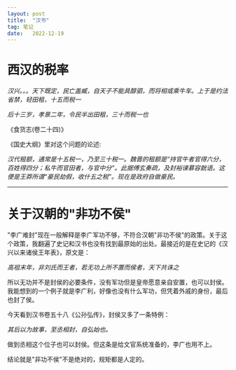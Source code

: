 ```yaml
---
layout:	post
title:	"汉书"
tag: 笔记
date:	2022-12-19
---
```


# 西汉的税率

*汉兴。。。天下既定，民亡盖臧，自天子不能具醇驷，而将相或乘牛车。上于是约法省禁，轻田租，十五而税一*

*后十三岁，孝景二年，令民半出田租，三十而税一也*

《食货志(卷二十四)》

《国史大纲》里对这个问题的论述:

*汉代租额，通常是十五税一，乃至三十税一。魏晋的租额是“持官牛者官得六分，百姓得四分；私牛而官田者，与官中分”。此据傅玄奏疏，及封裕谏慕容皝语。这便是王莽所谓“豪民劫假，收什五之税”。现在是政府自做豪民。*

---

# 关于汉朝的"非功不侯"

"李广难封"现在一般解释是李广军功不够，不符合汉朝"非功不侯"的政策。关于这个政策，我翻遍了史记和汉书也没有找到最原始的出处。最接近的是在史记的《汉兴以来诸侯王年表》，原文是：

*高祖末年，非刘氏而王者，若无功上所不置而侯者，天下共诛之*

所以无功并不是封侯的必要条件，没有军功但是皇帝愿意亲自安置，也可以封侯。我能想到的一个例子就是李广利，好像也没有什么军功，但凭着外戚的身份，最后也封了侯。

今天看到汉书卷五十八《公孙弘传》，封侯又多了一条特例：

*其后以为故事，至丞相封，自弘始也。*

做到丞相这个位子也可以封侯。但这条是给文官系统准备的，李广也用不上。

结论就是"非功不侯"不是绝对的，规矩都是人定的。
